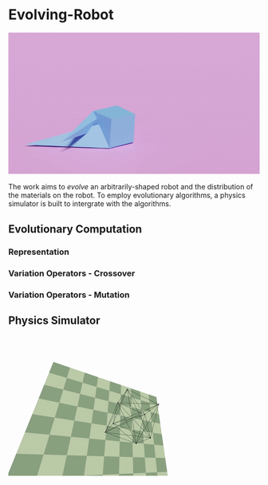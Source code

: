 # Evolving-Robot
![render](mass_based_best_pink.gif)

The work aims to *evolve*  an arbitrarily-shaped robot and the distribution of the materials on the
robot. To employ evolutionary algorithms, a physics simulator is built to intergrate with the algorithms.

## Evolutionary Computation
### Representation

### Variation Operators - Crossover

### Variation Operators - Mutation

## Physics Simulator
![bc](bouncing_cube.gif)
